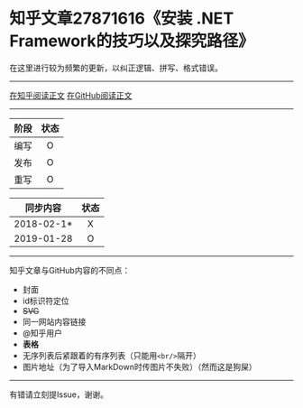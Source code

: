 知乎文章27871616《安装 .NET Framework的技巧以及探究路径》
========================================

在这里进行较为频繁的更新，以纠正逻辑、拼写、格式错误。

----

[在知乎阅读正文](//zhuanlan.zhihu.com/p/27871616)
[在GitHub阅读正文](md4GitHub.md)

----

| 阶段 | 状态 |
|-|:-:|
| 编写 | O |
| 发布 | O |
| 重写 | O |

| 同步内容 | 状态 |
|-|:-:|
| 2018-02-1* | X |
| 2019-01-28 | O |

----

知乎文章与GitHub内容的不同点：
* 封面
* id标识符定位
* ~~SVG~~
* 同一网站内容链接
* @知乎用户
* **表格**
* 无序列表后紧跟着的有序列表（只能用`<br/>`隔开）
* 图片地址（为了导入MarkDown时传图片不失败）（然而这是狗屎）

----

有错请立刻提Issue，谢谢。

